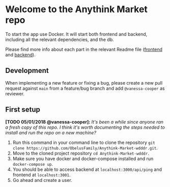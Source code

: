 # Welcome to the Anythink Market repo

To start the app use Docker. It will start both frontend and backend, including all the relevant dependencies, and the db.

Please find more info about each part in the relevant Readme file ([frontend](frontend/readme.md) and [backend](backend/README.md)).

## Development

When implementing a new feature or fixing a bug, please create a new pull request against `main` from a feature/bug branch and add `@vanessa-cooper` as reviewer.

## First setup

**[TODO 05/01/2018 @vanessa-cooper]:** _It's been a while since anyone ran a fresh copy of this repo. I think it's worth documenting the steps needed to install and run the repo on a new machine?_

1. Run this command in your command line to clone the repository `git clone https://github.com/ObelusFamily/Anythink-Market-wdddr.git`.
2. Move to the cloned project repository `cd Anythink-Market-wdddr`.
3. Make sure you have docker and docker-compose installed and run `docker-compose up`.
4. You should be able to access backend at `localhost:3000/api/ping` and frontend at `localhost:3001`.
5. Go ahead and create a user.
